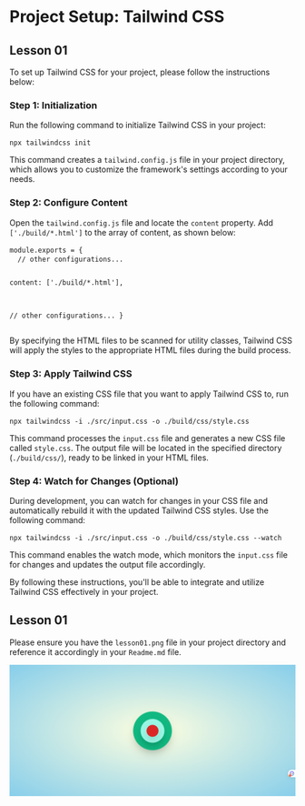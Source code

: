 <h1>Project Setup: Tailwind CSS</h1>
  <h2>Lesson 01</h2>

  <p>To set up Tailwind CSS for your project, please follow the instructions below:</p>

  <h3>Step 1: Initialization</h3>
  <p>Run the following command to initialize Tailwind CSS in your project:</p>
  <pre><code>npx tailwindcss init</code></pre>
  <p>This command creates a <code>tailwind.config.js</code> file in your project directory, which allows you to customize the framework's settings according to your needs.</p>

  <h3>Step 2: Configure Content</h3>
  <p>Open the <code>tailwind.config.js</code> file and locate the <code>content</code> property. Add <code>['./build/*.html']</code> to the array of content, as shown below:</p>
  <pre><code>module.exports = {
  // other configurations...

  content: ['./build/*.html'],

  // other configurations...
}</code></pre>
  <p>By specifying the HTML files to be scanned for utility classes, Tailwind CSS will apply the styles to the appropriate HTML files during the build process.</p>

  <h3>Step 3: Apply Tailwind CSS</h3>
  <p>If you have an existing CSS file that you want to apply Tailwind CSS to, run the following command:</p>
  <pre><code>npx tailwindcss -i ./src/input.css -o ./build/css/style.css</code></pre>
  <p>This command processes the <code>input.css</code> file and generates a new CSS file called <code>style.css</code>. The output file will be located in the specified directory (<code>./build/css/</code>), ready to be linked in your HTML files.</p>

  <h3>Step 4: Watch for Changes (Optional)</h3>
  <p>During development, you can watch for changes in your CSS file and automatically rebuild it with the updated Tailwind CSS styles. Use the following command:</p>
  <pre><code>npx tailwindcss -i ./src/input.css -o ./build/css/style.css --watch</code></pre>
  <p>This command enables the watch mode, which monitors the <code>input.css</code> file for changes and updates the output file accordingly.</p>

  <p>By following these instructions, you'll be able to integrate and utilize Tailwind CSS effectively in your project.</p>

  <h2>Lesson 01</h2>

  <p>Please ensure you have the <code>lesson01.png</code> file in your project directory and reference it accordingly in your <code>Readme.md</code> file.</p>
  <img src="lesson01.png" alt="Lesson 01 Screenshot">
